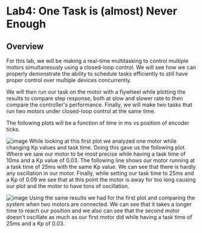 # Lab4: One Task is (almost) Never Enough

## Overview
For this lab, we will be making a real-time multitasking to control multiple motors simultaneously
using a closed-loop control. We will see how we can properly demonstrate the ability to schedule
tasks efficiently to still have proper control over multiple devices concurrently. 

We will then run our task on the motor with a flywheel while plotting the results to compare
step response, both at slow and slower rate to then compare the controller's performance.
Finally, we will make two tasks that run two motors under closed-loop control at the same time.


The following plots will be a function of time in ms vs position of encoder ticks.

![image](https://github.com/evoeddie/Lab4/assets/157066050/3e928d5e-cc20-4a41-af2d-8a17fa426b2b)
While looking at this first plot we analyzed one motor while changing Kp values and task time.
Doing this gave us the following plot. Where we saw our motor to be most precise while having
a task time of 10ms and a Kp value of 0.03. The following line shows our motor running at a 
task time of 25ms with the same Kp value. We can see that there is hardly any oscillation in
our motor. Finally, while setting our task time to 25ms and a Kp of 0.09 we see that at this
point the motor is away for too long causing our plot and the motor to have tons of 
oscillation.


![image](https://github.com/evoeddie/Lab4/assets/157066050/7d2729fd-2002-4f26-a57a-e06b2834160a)
Using the same results we had for the first plot and comparing the system when two motors are 
connected. We can see that it takes a longer time to reach our position and we also can see that
the second motor doesn't oscillate as much as our first motor did while having a task time of 25ms and a Kp of 0.03.




